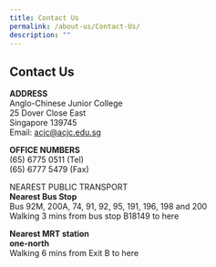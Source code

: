 ```yaml
---
title: Contact Us
permalink: /about-us/Contact-Us/
description: ""
---
```

##  Contact Us 

**ADDRESS**<br>
Anglo-Chinese Junior College<br>
25 Dover Close East<br>
Singapore 139745<br>
Email: acjc@acjc.edu.sg

  

**OFFICE NUMBERS**<br>
(65) 6775 0511 (Tel)<br>
(65) 6777 5479 (Fax)

NEAREST PUBLIC TRANSPORT<br>
**Nearest Bus Stop**<br>
Bus 92M, 200A, 74, 91, 92, 95, 191, 196, 198 and 200<br>
Walking 3 mins from bus stop B18149 to here

  

**Nearest MRT station**<br>
**one-north**<br>
Walking 6 mins from Exit B to here